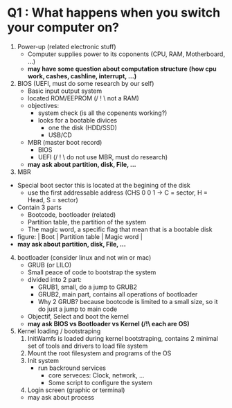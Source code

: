 # Q1 : What happens when you switch your computer on?

1. Power-up (related electronic stuff)
    - Computer supplies power to its coponents (CPU, RAM, Motherboard, ...)
    - **may have some question about computation structure (how cpu work, cashes, cashline, interrupt, ...)**
2. BIOS (UEFI, must do some research by our self)
    - Basic input output system
    - located ROM/EEPROM (/ ! \ not a RAM)
    - objectives:
        - system check (is all the copenents working?)
        - looks for a bootable divices
            - one the disk (HDD/SSD)
            - USB/CD
    - MBR (master boot record)
        - BIOS
        - UEFI (/ ! \ do not use MBR, must do research)
    - **may ask about partition, disk, File, ...**
3. MBR
  - Special boot sector this is located at the begining of the disk
      - use the first addressable address (CHS 0 0 1 -> C = sector, H = Head, S = sector)
  - Contain 3 parts
      - Bootcode, bootloader (related)
      - Partition table, the partition of the system
      - The magic word, a specific flag that mean that is a bootable disk
  - figure: | Boot | Partition table | Magic word |
  - **may ask about partition, disk, File, ...**
4. bootloader (consider linux and not win or mac)
    - GRUB (or LILO)
    - Small peace of code to bootstrap the system
    - divided into 2 part:
        - GRUB1, small, do a jump to GRUB2
        - GRUB2, main part, contains all operations of bootloader
        - Why 2 GRUB? because bootcode is limited to a small size, so it do just a jump to main code
    - Objectif, Select and boot the kernel
    - **may ask BIOS vs Bootloader vs Kernel (/!\ each are OS)**
5. Kernel loading / bootstraping
    1. InitWamfs is loaded during kernel bootstraping, contains 2 minimal set of tools and drivers to load file system 
    1. Mount the root filesystem and programs of the OS
    1. Init system
        - run backround services
            - core serveces: Clock, network, ...
            - Some script to configure the system
    1. Login screen (graphic or terminal)
    - may ask about process
